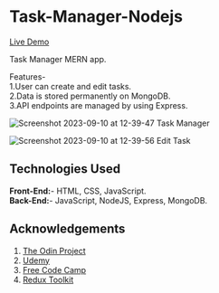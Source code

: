 ﻿# Task-Manager-Nodejs
  [Live Demo](https://task-manager-nodejs-9xm0.onrender.com/)

 Task Manager MERN app.

Features-<br>
 1.User can create and edit tasks.<br>
 2.Data is stored permanently on MongoDB.<br>
 3.API endpoints are managed by using Express.
 

![Screenshot 2023-09-10 at 12-39-47 Task Manager](https://github.com/Tarun-Sachan/redux-toolkit-Blog/assets/117214735/e92f3cc7-984e-4e9f-aa10-4774cc69f0f4)


![Screenshot 2023-09-10 at 12-39-56 Edit Task](https://github.com/Tarun-Sachan/redux-toolkit-Blog/assets/117214735/4f09e2a2-47ed-4710-8b84-52ca69ee38ba)



## Technologies Used

**Front-End:**- HTML, CSS, JavaScript.<br>
**Back-End:**- JavaScript, NodeJS, Express, MongoDB.


## Acknowledgements

 1. [The Odin Project](https://www.theodinproject.com/paths/full-stack-javascript/courses/intermediate-html-and-css)
 2. [Udemy](https://www.udemy.com/course/react-the-complete-guide-incl-redux/)
 3. [Free Code Camp](https://www.youtube.com/@freecodecamp)
 4. [Redux Toolkit](https://redux-toolkit.js.org/)


